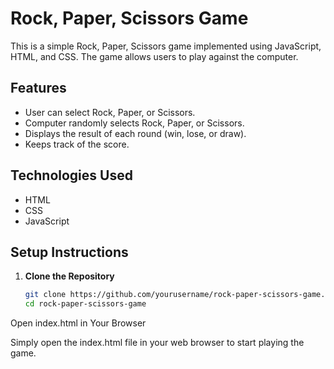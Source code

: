 # Rock, Paper, Scissors Game

This is a simple Rock, Paper, Scissors game implemented using JavaScript, HTML, and CSS. The game allows users to play against the computer.

## Features

- User can select Rock, Paper, or Scissors.
- Computer randomly selects Rock, Paper, or Scissors.
- Displays the result of each round (win, lose, or draw).
- Keeps track of the score.

## Technologies Used

- HTML
- CSS
- JavaScript

## Setup Instructions

1. **Clone the Repository**

   ```bash
   git clone https://github.com/yourusername/rock-paper-scissors-game.git
   cd rock-paper-scissors-game
Open index.html in Your Browser

Simply open the index.html file in your web browser to start playing the game.
